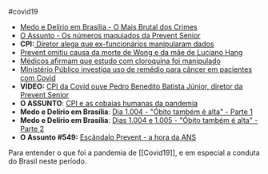 #covid19

- [Medo e Delírio em Brasília - O Mais Brutal dos Crimes](https://www.central3.com.br/dia-997-o-mais-brutal-dos-crimes-22-09-21/)
- [O Assunto - Os números maquiados da Prevent Senior](https://g1.globo.com/podcast/o-assunto/noticia/2021/09/24/o-assunto-545-os-numeros-maquiados-da-prevent-senior.ghtml)
- **CPI:**[ Diretor alega que ex-funcionários manipularam dados](https://g1.globo.com/politica/cpi-da-covid/noticia/2021/09/22/cpi-diretor-da-prevent-confirma-modificacao-em-codigo-de-diagnostico-da-covid-senadores-falam-em-crime.ghtml)
- [Prevent omitiu causa da morte de Wong e da mãe de Luciano Hang](https://g1.globo.com/sp/sao-paulo/noticia/2021/09/22/prevent-senior-omitiu-covid-como-causa-da-morte-de-medico-anthony-wong-e-da-mae-de-luciano-hang.ghtml)
- [Médicos afirmam que estudo com cloroquina foi manipulado](https://g1.globo.com/sp/sao-paulo/noticia/2021/09/16/investigada-na-cpi-da-covid-prevent-senior-ocultou-mortes-em-estudo-sobre-cloroquina-apoiado-por-bolsonaro.ghtml)
- [Ministério Público investiga uso de remédio para câncer em pacientes com Covid](https://g1.globo.com/jornal-nacional/noticia/2021/09/21/mp-investiga-prevent-senior-por-uso-sem-autorizacao-de-remedio-para-cancer-em-pacientes-com-covid.ghtml)
- **VÍDEO:** [CPI da Covid ouve Pedro Benedito Batista Júnior, diretor da Prevent Senior](https://g1.globo.com/globonews/playlist/videos-diretor-da-prevent-senior-presta-depoimento-a-cpi-da-covid.ghtml)
- **O ASSUNTO**: [CPI e as cobaias humanas da pandemia](https://g1.globo.com/podcast/o-assunto/noticia/2021/09/17/o-assunto-540-cpi-e-as-cobaias-humanas-da-pandemia.ghtml)
- **Medo e Delírio em Brasília**: [Dia 1.004 - "Óbito também é alta" - Parte 1](https://podcasts.google.com/feed/aHR0cHM6Ly93d3cuY2VudHJhbDMuY29tLmJyL2NhdGVnb3J5L3BvZGNhc3RzL21lZG8tZS1kZWxpcmlvL2ZlZWQvcG9kY2FzdC8/episode/aHR0cHM6Ly93d3cuY2VudHJhbDMuY29tLmJyLz9wPTQzMjMw?ep=14)
- **Medo e Delírio em Brasília**: [Dias 1.004 e 1.005 - "Óbito também é alta" - Parte 2](https://podcasts.google.com/feed/aHR0cHM6Ly93d3cuY2VudHJhbDMuY29tLmJyL2NhdGVnb3J5L3BvZGNhc3RzL21lZG8tZS1kZWxpcmlvL2ZlZWQvcG9kY2FzdC8/episode/aHR0cHM6Ly93d3cuY2VudHJhbDMuY29tLmJyLz9wPTQzMjQ2?ep=14)
- **O Assunto #549:**  [Escândalo Prevent - a hora da ANS](https://g1.globo.com/podcast/o-assunto/noticia/2021/09/30/o-assunto-549-escandalo-prevent-a-hora-da-ans.ghtml)



Para entender o que foi a pandemia de [[Covid19]], e em especial a conduta do Brasil neste período. 